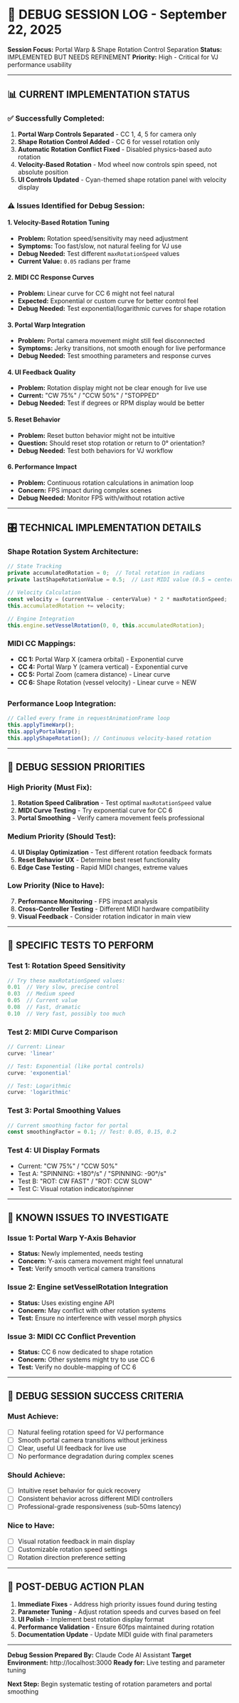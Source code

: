 # 🐛 DEBUG SESSION LOG - September 22, 2025

**Session Focus:** Portal Warp & Shape Rotation Control Separation
**Status:** IMPLEMENTED BUT NEEDS REFINEMENT
**Priority:** High - Critical for VJ performance usability

---

## 📊 CURRENT IMPLEMENTATION STATUS

### ✅ **Successfully Completed:**
1. **Portal Warp Controls Separated** - CC 1, 4, 5 for camera only
2. **Shape Rotation Control Added** - CC 6 for vessel rotation only
3. **Automatic Rotation Conflict Fixed** - Disabled physics-based auto rotation
4. **Velocity-Based Rotation** - Mod wheel now controls spin speed, not absolute position
5. **UI Controls Updated** - Cyan-themed shape rotation panel with velocity display

### ⚠️ **Issues Identified for Debug Session:**

#### **1. Velocity-Based Rotation Tuning**
- **Problem:** Rotation speed/sensitivity may need adjustment
- **Symptoms:** Too fast/slow, not natural feeling for VJ use
- **Debug Needed:** Test different `maxRotationSpeed` values
- **Current Value:** `0.05` radians per frame

#### **2. MIDI CC Response Curves**
- **Problem:** Linear curve for CC 6 might not feel natural
- **Expected:** Exponential or custom curve for better control feel
- **Debug Needed:** Test exponential/logarithmic curves for shape rotation

#### **3. Portal Warp Integration**
- **Problem:** Portal camera movement might still feel disconnected
- **Symptoms:** Jerky transitions, not smooth enough for live performance
- **Debug Needed:** Test smoothing parameters and response curves

#### **4. UI Feedback Quality**
- **Problem:** Rotation display might not be clear enough for live use
- **Current:** "CW 75%" / "CCW 50%" / "STOPPED"
- **Debug Needed:** Test if degrees or RPM display would be better

#### **5. Reset Behavior**
- **Problem:** Reset button behavior might not be intuitive
- **Question:** Should reset stop rotation or return to 0° orientation?
- **Debug Needed:** Test both behaviors for VJ workflow

#### **6. Performance Impact**
- **Problem:** Continuous rotation calculations in animation loop
- **Concern:** FPS impact during complex scenes
- **Debug Needed:** Monitor FPS with/without rotation active

---

## 🎛️ TECHNICAL IMPLEMENTATION DETAILS

### **Shape Rotation System Architecture:**
```typescript
// State Tracking
private accumulatedRotation = 0;  // Total rotation in radians
private lastShapeRotationValue = 0.5;  // Last MIDI value (0.5 = center)

// Velocity Calculation
const velocity = (currentValue - centerValue) * 2 * maxRotationSpeed;
this.accumulatedRotation += velocity;

// Engine Integration
this.engine.setVesselRotation(0, 0, this.accumulatedRotation);
```

### **MIDI CC Mappings:**
- **CC 1:** Portal Warp X (camera orbital) - Exponential curve
- **CC 4:** Portal Warp Y (camera vertical) - Exponential curve
- **CC 5:** Portal Zoom (camera distance) - Linear curve
- **CC 6:** Shape Rotation (vessel velocity) - Linear curve ⭐ NEW

### **Performance Loop Integration:**
```typescript
// Called every frame in requestAnimationFrame loop
this.applyTimeWarp();
this.applyPortalWarp();
this.applyShapeRotation(); // Continuous velocity-based rotation
```

---

## 🔬 DEBUG SESSION PRIORITIES

### **High Priority (Must Fix):**
1. **Rotation Speed Calibration** - Test optimal `maxRotationSpeed` value
2. **MIDI Curve Testing** - Try exponential curve for CC 6
3. **Portal Smoothing** - Verify camera movement feels professional

### **Medium Priority (Should Test):**
4. **UI Display Optimization** - Test different rotation feedback formats
5. **Reset Behavior UX** - Determine best reset functionality
6. **Edge Case Testing** - Rapid MIDI changes, extreme values

### **Low Priority (Nice to Have):**
7. **Performance Monitoring** - FPS impact analysis
8. **Cross-Controller Testing** - Different MIDI hardware compatibility
9. **Visual Feedback** - Consider rotation indicator in main view

---

## 🧪 SPECIFIC TESTS TO PERFORM

### **Test 1: Rotation Speed Sensitivity**
```typescript
// Try these maxRotationSpeed values:
0.01  // Very slow, precise control
0.03  // Medium speed
0.05  // Current value
0.08  // Fast, dramatic
0.10  // Very fast, possibly too much
```

### **Test 2: MIDI Curve Comparison**
```typescript
// Current: Linear
curve: 'linear'

// Test: Exponential (like portal controls)
curve: 'exponential'

// Test: Logarithmic
curve: 'logarithmic'
```

### **Test 3: Portal Smoothing Values**
```typescript
// Current smoothing factor for portal
const smoothingFactor = 0.1; // Test: 0.05, 0.15, 0.2
```

### **Test 4: UI Display Formats**
- Current: "CW 75%" / "CCW 50%"
- Test A: "SPINNING: +180°/s" / "SPINNING: -90°/s"
- Test B: "ROT: CW FAST" / "ROT: CCW SLOW"
- Test C: Visual rotation indicator/spinner

---

## 🚨 KNOWN ISSUES TO INVESTIGATE

### **Issue 1: Portal Warp Y-Axis Behavior**
- **Status:** Newly implemented, needs testing
- **Concern:** Y-axis camera movement might feel unnatural
- **Test:** Verify smooth vertical camera transitions

### **Issue 2: Engine setVesselRotation Integration**
- **Status:** Uses existing engine API
- **Concern:** May conflict with other rotation systems
- **Test:** Ensure no interference with vessel morph physics

### **Issue 3: MIDI CC Conflict Prevention**
- **Status:** CC 6 now dedicated to shape rotation
- **Concern:** Other systems might try to use CC 6
- **Test:** Verify no double-mapping of CC 6

---

## 📝 DEBUG SESSION SUCCESS CRITERIA

### **Must Achieve:**
- [ ] Natural feeling rotation speed for VJ performance
- [ ] Smooth portal camera transitions without jerkiness
- [ ] Clear, useful UI feedback for live use
- [ ] No performance degradation during complex scenes

### **Should Achieve:**
- [ ] Intuitive reset behavior for quick recovery
- [ ] Consistent behavior across different MIDI controllers
- [ ] Professional-grade responsiveness (sub-50ms latency)

### **Nice to Have:**
- [ ] Visual rotation feedback in main display
- [ ] Customizable rotation speed settings
- [ ] Rotation direction preference setting

---

## 🎯 POST-DEBUG ACTION PLAN

1. **Immediate Fixes** - Address high priority issues found during testing
2. **Parameter Tuning** - Adjust rotation speeds and curves based on feel
3. **UI Polish** - Implement best rotation display format
4. **Performance Validation** - Ensure 60fps maintained during rotation
5. **Documentation Update** - Update MIDI guide with final parameters

---

**Debug Session Prepared By:** Claude Code AI Assistant
**Target Environment:** http://localhost:3000
**Ready for:** Live testing and parameter tuning

**Next Step:** Begin systematic testing of rotation parameters and portal smoothing